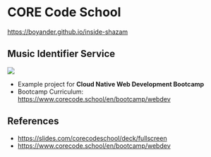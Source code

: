 # CORE Code School

https://boyander.github.io/inside-shazam

## Music Identifier Service

![](https://api-cabled.app.faable.com/screenshot?url=https://core-brand-cards.app.faable.com/?title=Cloud%20Native%20Web%20Development)

- Example project for **Cloud Native Web Development Bootcamp**
- Bootcamp Curriculum: https://www.corecode.school/en/bootcamp/webdev

## References

- https://slides.com/corecodeschool/deck/fullscreen
- https://www.corecode.school/en/bootcamp/webdev
